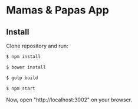 # Mamas & Papas App

## Install

Clone repository and run:

```sh
$ npm install
```

```sh
$ bower install
```

```sh
$ gulp build
```

```sh
$ npm start
```

Now, open "http://localhost:3002" on your browser.
